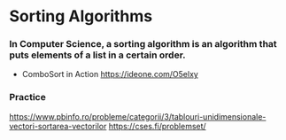 # Sorting Algorithms

### In Computer Science, a sorting algorithm is an algorithm that puts elements of a list in a certain order.

* ComboSort in Action https://ideone.com/O5elxy

### Practice

https://www.pbinfo.ro/probleme/categorii/3/tablouri-unidimensionale-vectori-sortarea-vectorilor
https://cses.fi/problemset/
